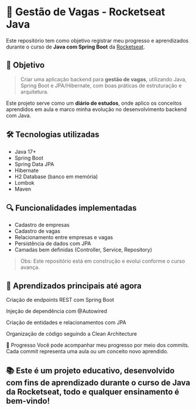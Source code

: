 # 📘 Gestão de Vagas - Rocketseat Java

Este repositório tem como objetivo registrar meu progresso e aprendizados durante o curso de **Java com Spring Boot** da [Rocketseat](https://www.rocketseat.com.br/).

## 🎯 Objetivo

> Criar uma aplicação backend para **gestão de vagas**, utilizando Java, Spring Boot e JPA/Hibernate, com boas práticas de estruturação e arquitetura.

Este projeto serve como um **diário de estudos**, onde aplico os conceitos aprendidos em aula e marco minha evolução no desenvolvimento backend com Java.

## 🛠️ Tecnologias utilizadas

- Java 17+
- Spring Boot
- Spring Data JPA
- Hibernate
- H2 Database (banco em memória)
- Lombok
- Maven

## 🔍 Funcionalidades implementadas

- Cadastro de empresas
- Cadastro de vagas
- Relacionamento entre empresas e vagas
- Persistência de dados com JPA
- Camadas bem definidas (Controller, Service, Repository)

> Obs: Este repositório está em construção e evolui conforme o curso avança.

## 🧠 Aprendizados principais até agora
Criação de endpoints REST com Spring Boot

Injeção de dependência com @Autowired

Criação de entidades e relacionamentos com JPA

Organização de código seguindo a Clean Architecture

📅 Progresso
Você pode acompanhar meu progresso por meio dos commits. Cada commit representa uma aula ou um conceito novo aprendido.

## 📚 Este é um projeto educativo, desenvolvido com fins de aprendizado durante o curso de Java da Rocketseat, todo e qualquer ensinamento é bem-vindo!
